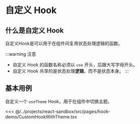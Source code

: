 # 自定义 Hook

## 什么是自定义 Hook

自定义Hook是可以用于在组件间复用状态处理逻辑的函数。

:::warning 注意
- 自定义 Hook 的函数名称必须以 `use` 开头，后跟大写字母开头。
- 自定义 Hook 共享的是状态处理**逻辑**，而不是状态本身。
:::

## 基本用例

自定义一个 `useTheme` Hook，用于在组件中切换主题。

<<< @/../projects/react-sandbox/src/pages/hook-demo/CustomHookWithTheme.tsx